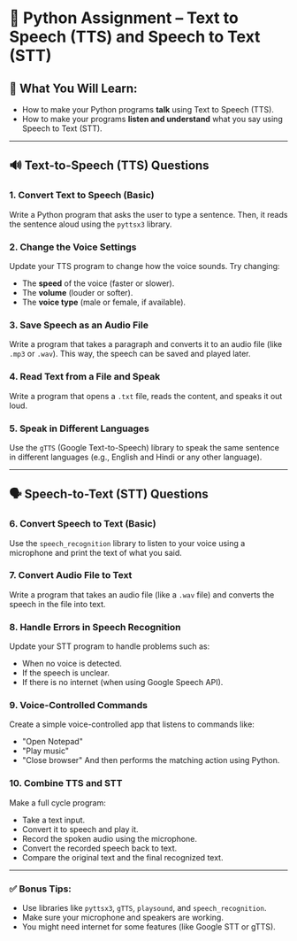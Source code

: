 # 🧠 Python Assignment – Text to Speech (TTS) and Speech to Text (STT)

## 📘 What You Will Learn:

* How to make your Python programs **talk** using Text to Speech (TTS).
* How to make your programs **listen and understand** what you say using Speech to Text (STT).

---

## 🔊 **Text-to-Speech (TTS) Questions**

### 1. Convert Text to Speech (Basic)

Write a Python program that asks the user to type a sentence. Then, it reads the sentence aloud using the `pyttsx3` library.

### 2. Change the Voice Settings

Update your TTS program to change how the voice sounds. Try changing:

* The **speed** of the voice (faster or slower).
* The **volume** (louder or softer).
* The **voice type** (male or female, if available).

### 3. Save Speech as an Audio File

Write a program that takes a paragraph and converts it to an audio file (like `.mp3` or `.wav`). This way, the speech can be saved and played later.

### 4. Read Text from a File and Speak

Write a program that opens a `.txt` file, reads the content, and speaks it out loud.

### 5. Speak in Different Languages

Use the `gTTS` (Google Text-to-Speech) library to speak the same sentence in different languages (e.g., English and Hindi or any other language).

---

## 🗣️ **Speech-to-Text (STT) Questions**

### 6. Convert Speech to Text (Basic)

Use the `speech_recognition` library to listen to your voice using a microphone and print the text of what you said.

### 7. Convert Audio File to Text

Write a program that takes an audio file (like a `.wav` file) and converts the speech in the file into text.

### 8. Handle Errors in Speech Recognition

Update your STT program to handle problems such as:

* When no voice is detected.
* If the speech is unclear.
* If there is no internet (when using Google Speech API).

### 9. Voice-Controlled Commands

Create a simple voice-controlled app that listens to commands like:

* "Open Notepad"
* "Play music"
* "Close browser"
  And then performs the matching action using Python.

### 10. Combine TTS and STT

Make a full cycle program:

* Take a text input.
* Convert it to speech and play it.
* Record the spoken audio using the microphone.
* Convert the recorded speech back to text.
* Compare the original text and the final recognized text.

---

### ✅ Bonus Tips:

* Use libraries like `pyttsx3`, `gTTS`, `playsound`, and `speech_recognition`.
* Make sure your microphone and speakers are working.
* You might need internet for some features (like Google STT or gTTS).

